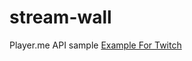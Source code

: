 # stream-wall
Player.me API sample
[Example For Twitch](http://thebaconspace.github.io/streamwall/index.html)

